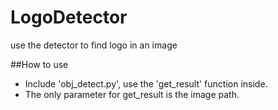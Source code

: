 # LogoDetector
use the detector to find logo in an image

##How to use
- Include 'obj_detect.py', use the 'get_result' function inside.
- The only parameter for get_result is the image path.